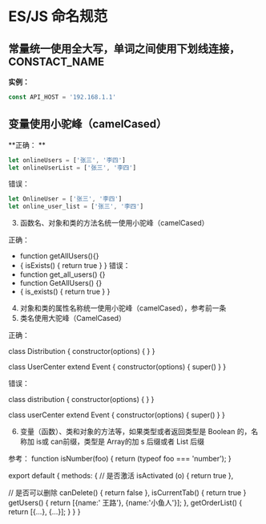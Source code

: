 # ES/JS 命名规范

## 常量统一使用全大写，单词之间使用下划线连接，CONSTACT_NAME

**实例：**

```javascript
const API_HOST = '192.168.1.1'
```

## 变量使用小驼峰（camelCased）

**正确： **

```javascript
let onlineUsers = ['张三', '李四']
let onlineUserList = ['张三', '李四']
```

错误：

```javascript
let OnlineUser = ['张三', '李四']
let online_user_list = ['张三', '李四']
```

3.  函数名、对象和类的方法名统一使用小驼峰（camelCased）

正确：

-   function getAllUsers(){}
-   {
isExists() {
return true
}
}
错误：
-   function get_all_users() {}
-   function GetAllUsers() {}
-   {
is_exists() {
return true
}
}

4.  对象和类的属性名称统一使用小驼峰（camelCased），参考前一条
5.  类名使用大驼峰（CamelCased）

正确：

class Distribution {
constructor(options) {
}
}

class UserCenter extend Event {
constructor(options) {
super()
}
}

错误：

class distribution {
constructor(options) {
}
}

class userCenter extend Event {
constructor(options) {
super()
}
}

6.  变量（函数）、类和对象的方法等，如果类型或者返回类型是 Boolean 的，名称加 is或 can前缀，类型是 Array的加 s 后缀或者 List 后缀

参考：
function isNumber(foo) { return (typeof foo === 'number'); }

export default {
methods: {
// 是否激活
isActivated (o) { return true },

// 是否可以删除
canDelete() { return false },
isCurrentTab() { return true }
getUsers() { return [{name:' 王路'}, {name:'小鱼人'}]; },
getOrderList() { return [{…}, {…}]; }
}
}